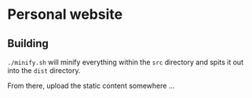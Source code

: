 # Personal website

## Building
`./minify.sh` will minify everything within the `src` directory and spits it out into the `dist` directory.

From there, upload the static content somewhere ...
